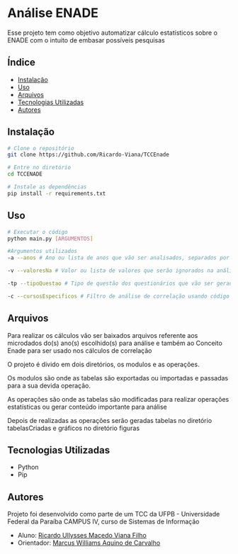 # Análise ENADE

Esse projeto tem como objetivo automatizar cálculo estatísticos sobre o ENADE com o intuito de embasar possíveis pesquisas

## Índice
- [Instalação](#instalação)
- [Uso](#uso)
- [Arquivos](#arquivos)
- [Tecnologias Utilizadas](#tecnologias-utilizadas)
- [Autores](#autores)

## Instalação
```bash
# Clone o repositório
git clone https://github.com/Ricardo-Viana/TCCEnade

# Entre no diretório
cd TCCENADE

# Instale as dependências
pip install -r requirements.txt
```

## Uso

```bash
# Executar o código
python main.py [ARGUMENTOS]

#Argumentos utilizados
-a --anos # Ano ou lista de anos que vão ser analisados, separados por espaço. Argumento Obrigatório

-v --valoresNa # Valor ou lista de valores que serão ignorados na análise. Argumento Opcional

-tp --tipoQuestao # Tipo de questão dos questionários que vão ser gerados os relatórios. Argumento Obrigatório 

-c --cursosEspecificos # Filtro de análise de correlação usando código geral dos cursos, usando como base o Cine Rótulo. Argumento Opcional
```

## Arquivos
Para realizar os cálculos vão ser baixados arquivos referente aos microdados do(s) ano(s) escolhido(s) para análise e também ao Conceito Enade para ser usado nos cálculos de correlação

O projeto é divido em dois diretórios, os modulos e as operações. 

Os modulos são onde as tabelas são exportadas ou importadas e passadas para a sua devida operação. 

As operações são onde as tabelas são modificadas para realizar operações estatísticas ou gerar conteúdo importante para análise

Depois de realizadas as operações serão geradas tabelas no diretório tabelasCriadas e gráficos no diretório figuras



## Tecnologias Utilizadas

- Python
- Pip

## Autores

Projeto foi desenvolvido como parte de um TCC da UFPB - Universidade Federal da Paraíba CAMPUS IV, curso de Sistemas de Informação

- Aluno: [Ricardo Ullysses Macedo Viana Filho](#https://github.com/Ricardo-Viana)
- Orientador: [Marcus Williams Aquino de Carvalho](#https://github.com/marcuswac)